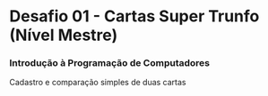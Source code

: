 # Desafio 01 - Cartas Super Trunfo (Nível Mestre)
### Introdução à Programação de Computadores
Cadastro e comparação simples de duas cartas
